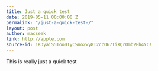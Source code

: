 ```yaml
---
title: Just a quick test
date: 2019-05-11 00:00:00 Z
permalink: "/just-a-quick-test-/"
layout: post
author: macseek
link: http://apple.com
source-id: 1KDyaiS5TooDTyCSno2wy8T2ccO67TiXQrOmb2Fh4YCs
---
```


This is really just a quick test

